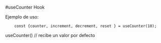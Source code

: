 #useCounter Hook

Ejemplo de uso:
```
    const {counter, increment, decrement, reset } = useCounter(10);

```

useCounter() // recibe un valor por defecto